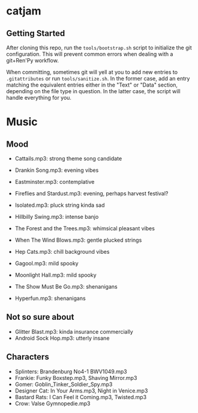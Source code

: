 # catjam

## Getting Started
After cloning this repo, run the `tools/bootstrap.sh` script to initialize the
git configuration. This will prevent common errors when dealing with a
git+Ren'Py workflow.

When committing, sometimes git will yell at you to add new entries to
`.gitattributes` or run `tools/sanitize.sh`. In the former case, add an entry
matching the equivalent entries either in the "Text" or "Data" section,
depending on the file type in question. In the latter case, the script will
handle everything for you.

# Music

## Mood

- Cattails.mp3: strong theme song candidate
- Drankin Song.mp3: evening vibes
- Eastminster.mp3: contemplative
- Fireflies and Stardust.mp3: evening, perhaps harvest festival?
- Isolated.mp3: pluck string kinda sad
- Hillbilly Swing.mp3: intense banjo
- The Forest and the Trees.mp3: whimsical pleasant vibes
- When The Wind Blows.mp3: gentle plucked strings

- Hep Cats.mp3: chill background vibes

- Gagool.mp3: mild spooky
- Moonlight Hall.mp3: mild spooky
- The Show Must Be Go.mp3: shenanigans
- Hyperfun.mp3: shenanigans

## Not so sure about

- Glitter Blast.mp3: kinda insurance commercially
- Android Sock Hop.mp3: utterly insane

## Characters

- Splinters: Brandenburg No4-1 BWV1049.mp3
- Frankie: Funky Boxstep.mp3, Shaving Mirror.mp3
- Gomer: Goblin_Tinker_Soldier_Spy.mp3
- Designer Cat: In Your Arms.mp3, Night in Venice.mp3
- Bastard Rats: I Can Feel it Coming.mp3, Twisted.mp3
- Crow: Valse Gymnopedie.mp3
